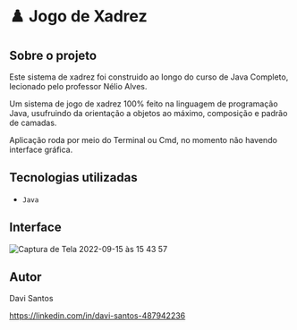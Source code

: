 # ♟️ Jogo de Xadrez

## Sobre o projeto

Este sistema de xadrez foi construido ao longo do curso de Java Completo, lecionado pelo professor Nélio Alves.

Um sistema de jogo de xadrez 100% feito na linguagem de programação Java, usufruindo da orientação a objetos ao máximo, composição e padrão de camadas.

Aplicação roda por meio do Terminal ou Cmd, no momento não havendo interface gráfica.

## Tecnologias utilizadas

- `Java`

## Interface

![Captura de Tela 2022-09-15 às 15 43 57](https://user-images.githubusercontent.com/101915085/190484703-f3023ea7-431f-43d8-9dea-8ff3f3c9ffa4.png)

## Autor

Davi Santos

https://linkedin.com/in/davi-santos-487942236

